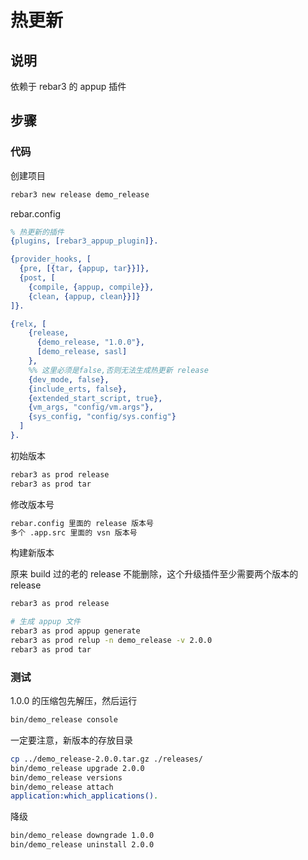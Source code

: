 # 热更新

## 说明

依赖于 rebar3 的 appup 插件

## 步骤

### 代码

创建项目

```sh
rebar3 new release demo_release
```

rebar.config

```erlang
% 热更新的插件
{plugins, [rebar3_appup_plugin]}.

{provider_hooks, [
  {pre, [{tar, {appup, tar}}]},
  {post, [
    {compile, {appup, compile}},
    {clean, {appup, clean}}]}
]}.

{relx, [
    {release,
      {demo_release, "1.0.0"},
      [demo_release, sasl]
    },
    %% 这里必须是false,否则无法生成热更新 release
    {dev_mode, false},
    {include_erts, false},
    {extended_start_script, true},
    {vm_args, "config/vm.args"},
    {sys_config, "config/sys.config"}
  ]
}.
```

初始版本

```sh
rebar3 as prod release
rebar3 as prod tar
```

修改版本号

```sh
rebar.config 里面的 release 版本号
多个 .app.src 里面的 vsn 版本号
```

构建新版本

原来 build 过的老的 release 不能删除，这个升级插件至少需要两个版本的 release

```sh
rebar3 as prod release

# 生成 appup 文件
rebar3 as prod appup generate
rebar3 as prod relup -n demo_release -v 2.0.0
rebar3 as prod tar
```

### 测试

1.0.0 的压缩包先解压，然后运行

```sh
bin/demo_release console
```

一定要注意，新版本的存放目录

```sh
cp ../demo_release-2.0.0.tar.gz ./releases/
bin/demo_release upgrade 2.0.0
bin/demo_release versions
bin/demo_release attach
application:which_applications().
```

降级

```sh
bin/demo_release downgrade 1.0.0
bin/demo_release uninstall 2.0.0
```
